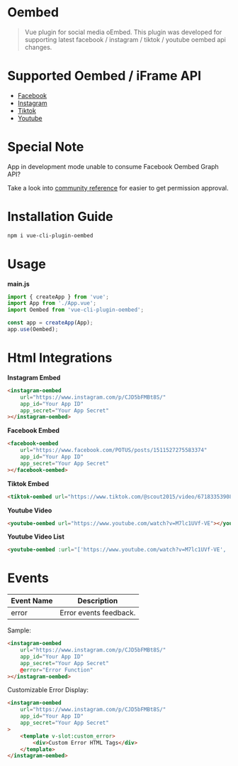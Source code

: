 # Oembed
> Vue plugin for social media oEmbed.
> This plugin was developed for supporting latest facebook / instagram / tiktok / youtube oembed api changes.

# Supported Oembed / iFrame API
- [Facebook](https://developers.facebook.com/docs/plugins/oembed/)
- [Instagram](https://developers.facebook.com/docs/instagram/oembed/)
- [Tiktok](https://developers.tiktok.com/doc/embed-videos/)
- [Youtube](https://developers.google.com/youtube/iframe_api_reference)

# Special Note
App in development mode unable to consume Facebook Oembed Graph API? 

Take a look into [community reference](https://developers.facebook.com/community/threads/388554676046719/) for easier to get permission approval.

# Installation Guide
```bash
npm i vue-cli-plugin-oembed
```

# Usage
**main.js**
```javascript
import { createApp } from 'vue';
import App from './App.vue';
import Oembed from 'vue-cli-plugin-oembed';

const app = createApp(App);
app.use(Oembed);
```

# Html Integrations
**Instagram Embed**
```html
<instagram-oembed 
	url="https://www.instagram.com/p/CJD5bFMBt8S/" 
	app_id="Your App ID" 
	app_secret="Your App Secret"
></instagram-oembed>
```
**Facebook Embed**
```html
<facebook-oembed 
	url="https://www.facebook.com/POTUS/posts/1511527275583374"
	app_id="Your App ID" 
	app_secret="Your App Secret"
></facebook-oembed>
```
**Tiktok Embed**
```html
<tiktok-oembed url="https://www.tiktok.com/@scout2015/video/6718335390845095173"></tiktok-oembed>
```
**Youtube Video**
```html
<youtube-oembed url="https://www.youtube.com/watch?v=M7lc1UVf-VE"></youtube-oembed>
```
**Youtube Video List**
```html
<youtube-oembed :url="['https://www.youtube.com/watch?v=M7lc1UVf-VE', 'https://www.youtube.com/embed/tgbNymZ7vqY', 'https://www.youtube.com/watch?v=qI3P7zMMsgY', 'https://www.youtube.com/watch?v=KxvKCSwlUv8']"></youtube-oembed>
```

# Events
| Event Name | Description |
| ----------- | ----------- |
| error | Error events feedback. |
Sample:
```html
<instagram-oembed 
	url="https://www.instagram.com/p/CJD5bFMBt8S/" 
	app_id="Your App ID" 
	app_secret="Your App Secret"
	@error="Error Function"
></instagram-oembed>
```

Customizable Error Display:
```html
<instagram-oembed 
	url="https://www.instagram.com/p/CJD5bFMBt8S/" 
	app_id="Your App ID" 
	app_secret="Your App Secret"
>
	<template v-slot:custom_error>
	    <div>Custom Error HTML Tags</div>
	</template>
</instagram-oembed>
```
